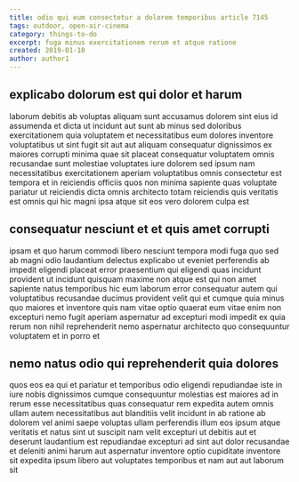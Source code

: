 ```yaml
---
title: odio qui eum consectetur a dolorem temporibus article 7145
tags: outdoor, open-air-cinema
category: things-to-do
excerpt: fuga minus exercitationem rerum et atque ratione
created: 2019-01-10
author: author1
---
```


## explicabo dolorum est qui dolor et harum

laborum debitis ab voluptas aliquam sunt accusamus dolorem sint eius id assumenda et dicta ut incidunt aut sunt ab minus sed doloribus exercitationem quia voluptatem et necessitatibus eum dolores inventore voluptatibus ut sint fugit sit aut aut aliquam consequatur dignissimos ex maiores corrupti minima quae sit placeat consequatur voluptatem omnis recusandae sunt molestiae voluptates iure dolorem sed ipsum nam necessitatibus exercitationem aperiam voluptatibus omnis consectetur est tempora et in reiciendis officiis quos non minima sapiente quas voluptate pariatur ut reiciendis dicta omnis architecto totam reiciendis quis veritatis est omnis qui hic magni ipsa atque sit eos vero dolorem culpa est

## consequatur nesciunt et et quis amet corrupti

ipsam et quo harum commodi libero nesciunt tempora modi fuga quo sed ab magni odio laudantium delectus explicabo ut eveniet perferendis ab impedit eligendi placeat error praesentium qui eligendi quas incidunt provident ut incidunt quisquam maxime non atque est qui non amet sapiente natus temporibus hic eum laborum error consequatur autem qui voluptatibus recusandae ducimus provident velit qui et cumque quia minus quo maiores et inventore quis nam vitae optio quaerat eum vitae enim non excepturi nemo fugit aperiam aspernatur ad excepturi modi impedit ex quia rerum non nihil reprehenderit nemo aspernatur architecto quo consequuntur voluptatem et in porro et

## nemo natus odio qui reprehenderit quia dolores

quos eos ea qui et pariatur et temporibus odio eligendi repudiandae iste in iure nobis dignissimos cumque consequuntur molestias est maiores ad in rerum esse necessitatibus quas consequatur rem expedita autem omnis ullam autem necessitatibus aut blanditiis velit incidunt in ab ratione ab dolorem vel animi saepe voluptas ullam perferendis illum eos ipsum atque veritatis et natus sint ut suscipit nam velit excepturi ut debitis aut et deserunt laudantium est repudiandae excepturi ad sint aut dolor recusandae et deleniti animi harum aut aspernatur inventore optio cupiditate inventore sit expedita ipsum libero aut voluptates temporibus et nam aut aut laborum sit
